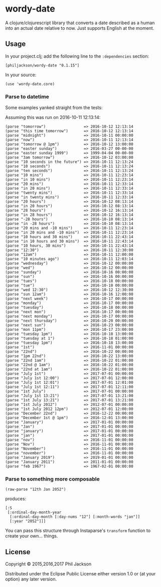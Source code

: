 # wordy-date

A clojure/clojurescript library that converts a date described as a
human into an actual date relative to now. Just supports English at
the moment.

## Usage

In your project.clj; add the following line to the `:dependencies`
section:

    [philjackson/wordy-date "0.1.15"]

In your source:

    (use 'wordy-date.core)

### Parse to datetime

Some examples yanked straight from the tests:

Assuming this was run on 2016-10-11 12:13:14:

    (parse "tomorrow")                 => 2016-10-12 12:13:14
    (parse "this time tomorrow")       => 2016-10-12 12:13:14
    (parse "midnight")                 => 2016-10-11 00:00:00
    (parse "now")                      => 2016-10-11 12:13:14
    (parse "tomorrow @ 1pm")           => 2016-10-12 13:00:00
    (parse "easter sunday")            => 2016-03-27 00-00-00
    (parse "easter sunday 1999")       => 1999-04-04 00-00-00
    (parse "3am tomorrow")             => 2016-10-12 03:00:00
    (parse "10 seconds in the future") => 2016-10-11 12:13:24
    (parse "10 seconds")               => 2016-10-11 12:13:24
    (parse "ten seconds")              => 2016-10-11 12:13:24
    (parse "10 mins")                  => 2016-10-11 12:23:14
    (parse "in 10 mins")               => 2016-10-11 12:23:14
    (parse "20 mins")                  => 2016-10-11 12:33:14
    (parse "in 20 mins")               => 2016-10-11 12:33:14
    (parse "twenty mins")              => 2016-10-11 12:33:14
    (parse "in twenty mins")           => 2016-10-11 12:33:14
    (parse "20 hours")                 => 2016-10-12 08:13:14
    (parse "in 20 hours")              => 2016-10-12 08:13:14
    (parse "28 hours")                 => 2016-10-12 16:13:14
    (parse "in 28 hours")              => 2016-10-12 16:13:14
    (parse "-28 hours")                => 2016-10-10 08:13:14
    (parse "in -28 hours")             => 2016-10-10 08:13:14
    (parse "20 mins and -10 mins")     => 2016-10-11 12:23:14
    (parse "in 20 mins and -10 mins")  => 2016-10-11 12:23:14
    (parse "10 hours and 30 mins")     => 2016-10-11 22:43:14
    (parse "in 10 hours and 30 mins")  => 2016-10-11 22:43:14
    (parse "10 hours, 30 mins")        => 2016-10-11 22:43:14
    (parse "12:30")                    => 2016-10-11 12:30:00
    (parse "12am")                     => 2016-10-11 12:00:00
    (parse "10 minutes ago")           => 2016-10-11 12:03:14
    (parse "wednesday")                => 2016-10-12 00:00:00
    (parse "wed")                      => 2016-10-12 00:00:00
    (parse "sunday")                   => 2016-10-16 00:00:00
    (parse "sun")                      => 2016-10-16 00:00:00
    (parse "tues")                     => 2016-10-18 00:00:00
    (parse "tue")                      => 2016-10-18 00:00:00
    (parse "wed 12:30")                => 2016-10-12 12:30:00
    (parse "sun 12am")                 => 2016-10-16 12:00:00
    (parse "next week")                => 2016-10-17 00:00:00
    (parse "monday")                   => 2016-10-17 00:00:00
    (parse "tuesday")                  => 2016-10-18 00:00:00
    (parse "next mon")                 => 2016-10-17 00:00:00
    (parse "next monday")              => 2016-10-17 00:00:00
    (parse "next thursday")            => 2016-10-20 00:00:00
    (parse "next sun")                 => 2016-10-23 00:00:00
    (parse "mon 11pm")                 => 2016-10-17 23:00:00
    (parse "tuesday 1pm")              => 2016-10-18 13:00:00
    (parse "tuesday at 1")             => 2016-10-18 01:00:00
    (parse "tuesday 1pm")              => 2016-10-18 13:00:00
    (parse "1st")                      => 2016-11-01 00:00:00
    (parse "22nd")                     => 2016-10-22 00:00:00
    (parse "1pm 22nd")                 => 2016-10-22 13:00:00
    (parse "22nd 1am")                 => 2016-10-22 01:00:00
    (parse "22nd @ 1am")               => 2016-10-22 01:00:00
    (parse "22nd at 1am")              => 2016-10-22 01:00:00
    (parse "July 1st")                 => 2017-07-01 00:00:00
    (parse "July 1st 12:00")           => 2017-07-01 12:00:00
    (parse "July 1st 12:01")           => 2017-07-01 12:01:00
    (parse "July 1st 12:11")           => 2017-07-01 12:11:00
    (parse "1st July")                 => 2017-07-01 00:00:00
    (parse "July 1st 13:21")           => 2017-07-01 13:21:00
    (parse "1st July 13:21")           => 2017-07-01 13:21:00
    (parse "1st July 2012")            => 2012-07-01 00:00:00
    (parse "1st July 2012 12pm")       => 2012-07-01 12:00:00
    (parse "December 22nd")            => 2016-12-22 00:00:00
    (parse "December 1st @ 1pm")       => 2016-12-01 13:00:00
    (parse "January")                  => 2017-01-01 00:00:00
    (parse "Jan")                      => 2017-01-01 00:00:00
    (parse "january")                  => 2017-01-01 00:00:00
    (parse "jan")                      => 2017-01-01 00:00:00
    (parse "nov")                      => 2016-11-01 00:00:00
    (parse "Nov")                      => 2016-11-01 00:00:00
    (parse "November")                 => 2016-11-01 00:00:00
    (parse "november")                 => 2016-11-01 00:00:00
    (parse "January 2019")             => 2019-01-01 00:00:00
    (parse "January 2011")             => 2011-01-01 00:00:00
    (parse "feb 1967")                 => 1967-02-01 00:00:00
    
### Parse to something more composable

    (raw-parse "12th Jan 2052")

produces:

    [:S
     [:ordinal-day-month-year
      [:ordinal-day-month [:day-nums "12"] [:month-words "jan"]]
      [:year "2052"]]]

You can pass this structure through Instaparse's `transform` function
to create your own... things.

## License

Copyright © 2015,2016,2017 Phil Jackson

Distributed under the Eclipse Public License either version 1.0 or (at
your option) any later version.
